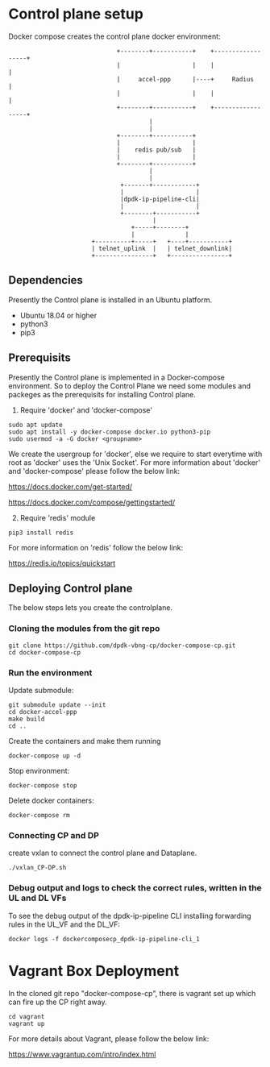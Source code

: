 # Control plane setup

Docker compose creates the control plane docker environment:
```
                              +--------+-----------+    +------------------+
                              |                    |    |                  |
                              |     accel-ppp      |----+     Radius       |
                              |                    |    |                  |
                              +--------+-----------+    +------------------+
                                       |
                                       |
                              +--------+-----------+
                              |                    |
                              |    redis pub/sub   |
                              |                    |
                              +--------+-----------+
                                       |
                                       |
                               +-------+------------+
                               |                    |
                               |dpdk-ip-pipeline-cli|
                               |                    |
                               +--------+-----------+
                                        |
                                  +-----+--------+
                                  |              |
                       +----------+-----+   +----+-----------+    
                       | telnet_uplink  |   | telnet_downlink|
                       +----------------+   +----------------+     
```
## Dependencies

Presently the Control plane is installed in an Ubuntu platform.

* Ubuntu 18.04 or higher
* python3
* pip3

## Prerequisits

Presently the Control plane is implemented in a Docker-compose environment. So to deploy the Control Plane we need some modules and packeges as the prerequisits for installing Control plane.
1. Require 'docker' and 'docker-compose'
```
sudo apt update
sudo apt install -y docker-compose docker.io python3-pip
sudo usermod -a -G docker <groupname>
```
We create the usergroup for 'docker', else we require to start everytime with root as 'docker'
uses the 'Unix Socket'.
For more information about 'docker' and 'docker-compose' please follow the below link:

https://docs.docker.com/get-started/

https://docs.docker.com/compose/gettingstarted/

2. Require 'redis' module
```
pip3 install redis
```
For more information on 'redis' follow the below link:

https://redis.io/topics/quickstart

## Deploying Control plane

The below steps lets you create the controlplane.
### Cloning the modules from the git repo

```
git clone https://github.com/dpdk-vbng-cp/docker-compose-cp.git
cd docker-compose-cp
```
### Run the environment
Update submodule:
```
git submodule update --init
cd docker-accel-ppp
make build
cd ..
```
Create the containers and make them running
```
docker-compose up -d
```
Stop environment:
```
docker-compose stop
```
Delete docker containers:
```
docker-compose rm
```
### Connecting CP and DP
create vxlan to connect the control plane and Dataplane.
```
./vxlan_CP-DP.sh
```
### Debug output and logs to check the correct rules, written in the UL and DL VFs

To see the debug output of the dpdk-ip-pipeline CLI installing forwarding rules in the UL_VF and the DL_VF:
```
docker logs -f dockercomposecp_dpdk-ip-pipeline-cli_1
```
# Vagrant Box Deployment

In the cloned git repo "docker-compose-cp", there is vagrant set up which can fire up the CP right away.

```
cd vagrant
vagrant up
```
For more details about Vagrant, please follow the below link:

https://www.vagrantup.com/intro/index.html
